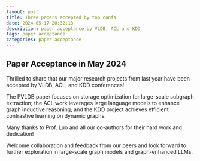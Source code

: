 ```yaml
---
layout: post
title: Three papers accepted by top confs
date: 2024-05-17 20:32:13
description: paper acceptance by VLDB, ACL and KDD
tags: paper acceptance
categories: paper acceptance
---
```


## Paper Acceptance in May 2024

Thrilled to share that our major research projects from last year have been accepted by VLDB, ACL, and KDD conferences! 

The PVLDB paper focuses on storage optimization for large-scale subgraph extraction; the ACL work leverages large language models to enhance graph inductive reasoning; and the KDD project achieves efficient contrastive learning on dynamic graphs. 

Many thanks to Prof. Luo and all our co-authors for their hard work and dedication! 

Welcome collaboration and feedback from our peers and look forward to further exploration in large-scale graph models and graph-enhanced LLMs.

